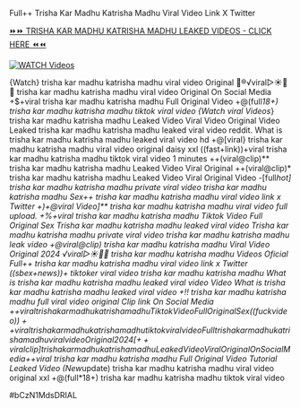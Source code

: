 Full++ Trisha Kar Madhu Katrisha Madhu Viral Video Link X Twitter


[⏩⏩ TRISHA KAR MADHU KATRISHA MADHU LEAKED VIDEOS - CLICK HERE ⏪⏪](https://mov24.shop/watch/trisha+kar+madhu+katrisha+madhu)

[![WATCH Videos](https://i.imgur.com/dJHk4Zq.gif)](https://mov24.shop/watch/trisha+kar+madhu+katrisha+madhu)




























{Watch} trisha kar madhu katrisha madhu viral video Original 👙®️√viral▷☀️👄💥 trisha kar madhu katrisha madhu viral video Original On Social Media
+$+viral trisha kar madhu katrisha madhu Full Original Video
+@(full*18+) trisha kar madhu katrisha madhu tiktok viral video {Watch viral Videos*} trisha kar madhu katrisha madhu Leaked Video Viral Video
Original Video Leaked trisha kar madhu katrisha madhu leaked viral video reddit.  What is trisha kar madhu katrisha madhu leaked viral video hd +@[viral} trisha kar madhu katrisha madhu viral video original daisy xxl ((fast+link))+viral trisha kar madhu katrisha madhu tiktok viral video 1 minutes ++(viral@clip)** trisha kar madhu katrisha madhu Leaked Video Viral Original ++(viral@clip)* trisha kar madhu katrisha madhu Leaked Video Viral Original Video -[full*hot] trisha kar madhu katrisha madhu private viral video trisha kar madhu katrisha madhu Sex++ trisha kar madhu katrisha madhu viral video link x Twitter
+)+@viral Video]** trisha kar madhu katrisha madhu viral video full upload. +%+viral trisha kar madhu katrisha madhu Tiktok Video Full Original Sex Trisha kar madhu katrisha madhu leaked viral video Trisha kar madhu katrisha madhu private viral video trisha kar madhu katrisha madhu leak video +@viral@clip) trisha kar madhu katrisha madhu Viral Video Original 2024 ️√viral▷☀️👄💥 trisha kar madhu katrisha madhu Videos Oficial Full++ trisha kar madhu katrisha madhu viral video link x Twitter
((sbex+news))+ tiktoker viral video trisha kar madhu katrisha madhu
What is trisha kar madhu katrisha madhu leaked viral video Video What is trisha kar madhu katrisha madhu leaked viral video +!! trisha kar madhu katrisha madhu full viral video original Clip link On Social Media +$+viral trisha kar madhu katrisha madhu Tiktok Video Full Original Sex ((fuckvideo))++viral trisha kar madhu katrisha madhu tiktok viral video
Full trisha kar madhu katrisha madhu viral video Original 2024
[++viral clip] trisha kar madhu katrisha madhu Leaked Video Viral Original On Social Media +$+viral trisha kar madhu katrisha madhu Full Original Video Tutorial Leaked Video (New*update) trisha kar madhu katrisha madhu viral video original xxl +@(full*18+) trisha kar madhu katrisha madhu tiktok viral video


#bCzN1MdsDRIAL